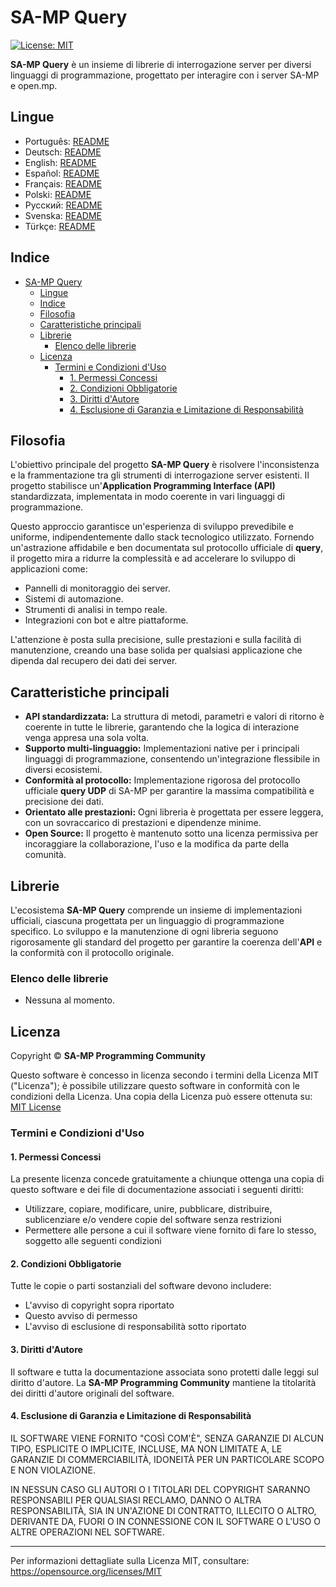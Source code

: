 # SA-MP Query

[![License: MIT](https://img.shields.io/badge/License-MIT-blue.svg)](https://opensource.org/licenses/MIT)

**SA-MP Query** è un insieme di librerie di interrogazione server per diversi linguaggi di programmazione, progettato per interagire con i server SA-MP e open.mp.

## Lingue

- Português: [README](../../)
- Deutsch: [README](../Deutsch/README.md)
- English: [README](../English/README.md)
- Español: [README](../Espanol/README.md)
- Français: [README](../Francais/README.md)
- Polski: [README](../Polski/README.md)
- Русский: [README](../Русский/README.md)
- Svenska: [README](../Svenska/README.md)
- Türkçe: [README](../Turkce/README.md)

## Indice

- [SA-MP Query](#sa-mp-query)
  - [Lingue](#lingue)
  - [Indice](#indice)
  - [Filosofia](#filosofia)
  - [Caratteristiche principali](#caratteristiche-principali)
  - [Librerie](#librerie)
    - [Elenco delle librerie](#elenco-delle-librerie)
  - [Licenza](#licenza)
    - [Termini e Condizioni d'Uso](#termini-e-condizioni-duso)
      - [1. Permessi Concessi](#1-permessi-concessi)
      - [2. Condizioni Obbligatorie](#2-condizioni-obbligatorie)
      - [3. Diritti d'Autore](#3-diritti-dautore)
      - [4. Esclusione di Garanzia e Limitazione di Responsabilità](#4-esclusione-di-garanzia-e-limitazione-di-responsabilità)

## Filosofia

L'obiettivo principale del progetto **SA-MP Query** è risolvere l'inconsistenza e la frammentazione tra gli strumenti di interrogazione server esistenti. Il progetto stabilisce un'**Application Programming Interface (API)** standardizzata, implementata in modo coerente in vari linguaggi di programmazione.

Questo approccio garantisce un'esperienza di sviluppo prevedibile e uniforme, indipendentemente dallo stack tecnologico utilizzato. Fornendo un'astrazione affidabile e ben documentata sul protocollo ufficiale di **query**, il progetto mira a ridurre la complessità e ad accelerare lo sviluppo di applicazioni come:
- Pannelli di monitoraggio dei server.
- Sistemi di automazione.
- Strumenti di analisi in tempo reale.
- Integrazioni con bot e altre piattaforme.

L'attenzione è posta sulla precisione, sulle prestazioni e sulla facilità di manutenzione, creando una base solida per qualsiasi applicazione che dipenda dal recupero dei dati dei server.

## Caratteristiche principali

- **API standardizzata:** La struttura di metodi, parametri e valori di ritorno è coerente in tutte le librerie, garantendo che la logica di interazione venga appresa una sola volta.
- **Supporto multi-linguaggio:** Implementazioni native per i principali linguaggi di programmazione, consentendo un'integrazione flessibile in diversi ecosistemi.
- **Conformità al protocollo:** Implementazione rigorosa del protocollo ufficiale **query UDP** di SA-MP per garantire la massima compatibilità e precisione dei dati.
- **Orientato alle prestazioni:** Ogni libreria è progettata per essere leggera, con un sovraccarico di prestazioni e dipendenze minime.
- **Open Source:** Il progetto è mantenuto sotto una licenza permissiva per incoraggiare la collaborazione, l'uso e la modifica da parte della comunità.

## Librerie

L'ecosistema **SA-MP Query** comprende un insieme di implementazioni ufficiali, ciascuna progettata per un linguaggio di programmazione specifico. Lo sviluppo e la manutenzione di ogni libreria seguono rigorosamente gli standard del progetto per garantire la coerenza dell'**API** e la conformità con il protocollo originale.

### Elenco delle librerie

- Nessuna al momento.

## Licenza

Copyright © **SA-MP Programming Community**

Questo software è concesso in licenza secondo i termini della Licenza MIT ("Licenza"); è possibile utilizzare questo software in conformità con le condizioni della Licenza. Una copia della Licenza può essere ottenuta su: [MIT License](https://opensource.org/licenses/MIT)

### Termini e Condizioni d'Uso

#### 1. Permessi Concessi

La presente licenza concede gratuitamente a chiunque ottenga una copia di questo software e dei file di documentazione associati i seguenti diritti:
* Utilizzare, copiare, modificare, unire, pubblicare, distribuire, sublicenziare e/o vendere copie del software senza restrizioni
* Permettere alle persone a cui il software viene fornito di fare lo stesso, soggetto alle seguenti condizioni

#### 2. Condizioni Obbligatorie

Tutte le copie o parti sostanziali del software devono includere:
* L'avviso di copyright sopra riportato
* Questo avviso di permesso
* L'avviso di esclusione di responsabilità sotto riportato

#### 3. Diritti d'Autore

Il software e tutta la documentazione associata sono protetti dalle leggi sul diritto d'autore. La **SA-MP Programming Community** mantiene la titolarità dei diritti d'autore originali del software.

#### 4. Esclusione di Garanzia e Limitazione di Responsabilità

IL SOFTWARE VIENE FORNITO "COSÌ COM'È", SENZA GARANZIE DI ALCUN TIPO, ESPLICITE O IMPLICITE, INCLUSE, MA NON LIMITATE A, LE GARANZIE DI COMMERCIABILITÀ, IDONEITÀ PER UN PARTICOLARE SCOPO E NON VIOLAZIONE.

IN NESSUN CASO GLI AUTORI O I TITOLARI DEL COPYRIGHT SARANNO RESPONSABILI PER QUALSIASI RECLAMO, DANNO O ALTRA RESPONSABILITÀ, SIA IN UN'AZIONE DI CONTRATTO, ILLECITO O ALTRO, DERIVANTE DA, FUORI O IN CONNESSIONE CON IL SOFTWARE O L'USO O ALTRE OPERAZIONI NEL SOFTWARE.

---

Per informazioni dettagliate sulla Licenza MIT, consultare: https://opensource.org/licenses/MIT